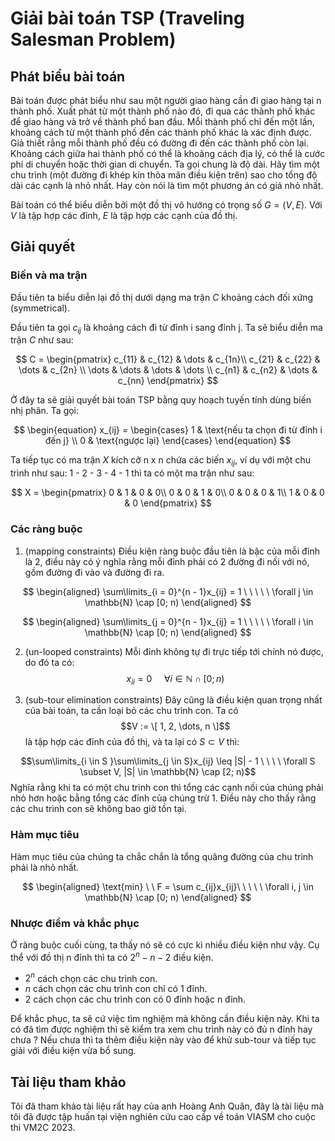 
# Giải bài toán TSP (Traveling Salesman Problem)
## Phát biểu bài toán
Bài toán được phát biểu như sau một người giao hàng cần đi giao hàng tại n thành phố. Xuất phát từ một thành phố nào đó, đi qua các thành phố khác để giao hàng và trở về thành phố ban đầu. Mỗi thành phố chỉ đến một lần, khoảng cách từ một thành phố đến các thành phố khác là xác định được. Giả thiết rằng mỗi thành phố đều có đường đi đến các thành phố còn lại. Khoảng cách giữa hai thành phố có thể là khoảng cách địa lý, có thể là cước phí di chuyển hoặc thời gian di chuyển. Ta gọi chung là độ dài. Hãy tìm một chu trình (một đường đi khép kín thỏa mãn điều kiện trên) sao cho tổng độ dài các cạnh là nhỏ nhất. Hay còn nói là tìm một phương án có giá nhỏ nhất.

Bài toán có thể biểu diễn bởi một đồ thị vô hướng có trọng số $G = (V, E)$.
Với $V$ là tập hợp các đỉnh, $E$ là tập hợp các cạnh của đồ thị.
## Giải quyết
### Biến và ma trận
Đầu tiên ta biểu diễn lại đồ thị dưới dạng ma trận $C$ khoảng cách đối xứng (symmetrical).

Đầu tiên ta gọi $c_{ij}$ là khoảng cách đi từ đỉnh i sang đỉnh j. Ta sẽ biểu diễn ma trận $C$ như sau:

$$
C = \begin{pmatrix}
c_{11} & c_{12} & \dots & c_{1n}\\  
c_{21} & c_{22} & \dots & c_{2n} \\
\dots & \dots & \dots & \dots \\
c_{n1} & c_{n2} & \dots & c_{nn} 
\end{pmatrix}
$$

Ở đây ta sẽ giải quyết bài toán TSP bằng quy hoạch tuyến tính dùng biến nhị phân. Ta gọi:

$$
\begin{equation}
x_{ij} = 
\begin{cases}
      1 & \text{nếu ta chọn đi từ đỉnh i đến j} \\
      0 & \text{ngược lại}
\end{cases}
\end{equation}
$$

Ta tiếp tục có ma trận $X$ kích cỡ n x n chứa các biến $x_{ij}$, ví dụ với một chu trình như sau: 1 - 2 - 3 - 4 - 1 thì ta có một ma trận như sau:

$$
X = \begin{pmatrix}
0 & 1 & 0 & 0\\  
0 & 0 & 1 & 0\\
0 & 0 & 0 & 1\\
1 & 0 & 0 & 0 
\end{pmatrix}
$$

### Các ràng buộc
1. (mapping constraints) Điều kiện ràng buộc đầu tiên là bậc của mỗi đỉnh là 2, điều này có ý nghĩa rằng mỗi đỉnh phải có 2 đường đi nối với nó, gồm đường đi vào và đường đi ra.

$$
\begin{aligned}
\sum\limits_{i = 0}^{n - 1}x_{ij} = 1 \ \ \ \ \ \forall j \in \mathbb{N} \cap [0; n)
\end{aligned} 
$$


$$
\begin{aligned}
\sum\limits_{j = 0}^{n - 1}x_{ij} = 1 \ \ \ \ \ \forall i \in \mathbb{N} \cap [0; n)
\end{aligned} 
$$

2. (un-looped constraints) Mỗi đỉnh không tự đi trực tiếp tới chính nó được, do đó ta có:
$$x_{ii} = 0 \ \ \ \ \ \forall i \in \mathbb{N} \cap [0; n)$$

4. (sub-tour elimination constraints) Đây cũng là điều kiện quan trọng nhất của bài toán, ta cần loại bỏ các chu trình con.
   Ta có $$V := \[ 1, 2, \dots, n \]$$ là tập hợp các đỉnh của đồ thị, và ta lại có $S \subset V$ thì:

$$\sum\limits_{i \in S }\sum\limits_{j \in S}x_{ij} \leq |S| - 1 \ \ \ \ \forall S \subset V, |S| \in \mathbb{N} \cap [2; n)$$
Nghĩa rằng khi ta có một chu trình con thì tổng các cạnh nối của chúng phải nhỏ hơn hoặc bằng tổng các đỉnh của chúng trừ 1. Điều này cho thấy rằng các chu trình con sẽ không bao giờ tồn tại.

### Hàm mục tiêu
Hàm mục tiêu của chúng ta chắc chắn là tổng quãng đường của chu trình phải là nhỏ nhất.

$$
\begin{aligned}
\text{min} \ \ F = \sum c_{ij}x_{ij}\ \ \ \ \ \forall i, j \in \mathbb{N} \cap [0; n)
\end{aligned} 
$$

### Nhược điểm và khắc phục
Ở ràng buộc cuối cùng, ta thấy nó sẽ có cực kì nhiều điều kiện như vậy. Cụ thể với đồ thị n đỉnh thì ta có $2^n - n - 2$ điều kiện.
- $2^n$ cách chọn các chu trình con.
- $n$ cách chọn các chu trình con chỉ có 1 đỉnh.
- $2$ cách chọn các chu trình con có 0 đỉnh hoặc n đỉnh.

Để khắc phục, ta sẽ cứ việc tìm nghiệm mà không cần điều kiện này. Khi ta có đã tìm được nghiệm thì sẽ kiểm tra xem chu trình này có đủ n đỉnh hay chưa ? Nếu chưa thì ta thêm điều kiện này vào để khử sub-tour và tiếp tục giải với điều kiện vừa bổ sung.

## Tài liệu tham khảo
Tôi đã tham khảo tài liệu rất hay của anh Hoàng Anh Quân, đây là tài liệu mà tôi đã được tập huấn tại viện nghiên cứu cao cấp về toán VIASM cho cuộc thi VM2C 2023.
